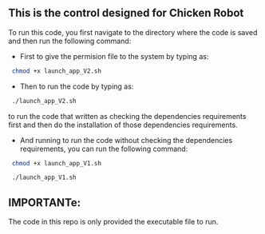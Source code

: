 ## This is the control designed for Chicken Robot

To run this code, you first navigate to the directory where the code is saved and then run the following command:

- First to give the permision file to the system by typing as:
```bash
 chmod +x launch_app_V2.sh
```
- Then to run the code by typing as:

```bash
 ./launch_app_V2.sh
```
to run the code that written as checking the dependencies requirements first and then do the installation of those dependencies requirements.

- And running to run the code without checking the dependencies requirements, you can run the following command:
```bash
 chmod +x launch_app_V1.sh
```
```bash
 ./launch_app_V1.sh
```
<h2>IMPORTANTe:</h2> The code in this repo is only provided the executable file to run.